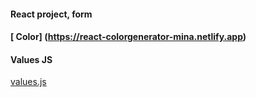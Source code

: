 #### React project, form

#### [ Color] (https://react-colorgenerator-mina.netlify.app)

#### Values JS

[values.js](https://github.com/noeldelgado/values.js)
